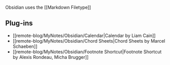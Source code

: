 

Obsidian uses the [[Markdown Filetype]]


## Plug-ins

- [[remote-blog/MyNotes/Obsidian/Calendar|Calendar by Liam Cain]]
- [[remote-blog/MyNotes/Obsidian/Chord Sheets|Chord Sheets by Marcel Schaeben]]
- [[remote-blog/MyNotes/Obsidian/Footnote Shortcut|Footnote Shortcut by Alexis Rondeau, Micha Brugger]]